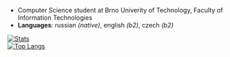 * Computer Science student at Brno Univerity of Technology, Faculty of Information Technologies
* **Languages**: russian *(native)*, english *(b2)*, czech *(b2)*

[![Stats](https://github-readme-stats.vercel.app/api?username=jsemaljaa&count_private=true&show_icons=true&theme=radical)](https://github.com/anuraghazra/github-readme-stats)
\
[![Top Langs](https://github-readme-stats.vercel.app/api/top-langs/?username=jsemaljaa&layout=compact)](https://github.com/anuraghazra/github-readme-stats)
